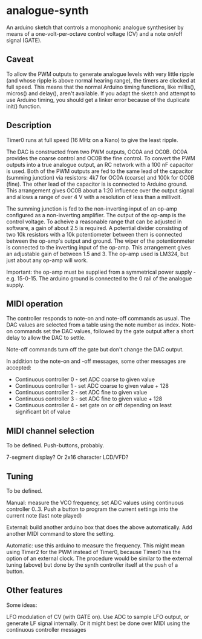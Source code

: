# analogue-synth

An arduino sketch that controls a monophonic analogue synthesiser by means of a one-volt-per-octave
control voltage (CV) and a note on/off signal (GATE).

## Caveat

To allow the PWM outputs to generate analogue levels with very little ripple (and whose
ripple is above normal hearing range), the timers are clocked at full speed. This means
that the normal Arduino timing functions, like millis(), micros() and delay(), aren't
available. If you adapt the sketch and attempt to use Arduino timing, you should get a linker
error because of the duplicate init() function.

## Description

Timer0 runs at full speed (16 MHz on a Nano) to give the least ripple.

The DAC is constructed from two PWM outputs, OC0A and OC0B. OC0A provides the coarse control
and OC0B the fine control. To convert the PWM outputs into a true analogue output, an RC network
with a 100 nF capacitor is used. Both of the PWM outputs are fed to the same lead of the capacitor
(summing junction) via resistors: 4k7 for OC0A (coarse) and 100k for OC0B (fine). The other lead of
the capacitor is is connected to Arduino ground.
This arrangement gives OC0B about a 1:20 influence over the output signal and allows a range of over
4 V with a resolution of less than a millivolt.

The summing junction is fed to the non-inverting input of an op-amp configured as a non-inverting
amplifier. The output of the op-amp is the control voltage. To acheive a reasonable range that can
be adjusted in software, a gain of about 2.5 is required. A potential divider consisting of two 10k
resistors with a 10k potentiometer between them is connected between the op-amp's output and ground.
The wiper of the potentionmeter is connected to the inverting input of the op-amp.
This arrangement gives an adjustable gain of between 1.5 and 3. The op-amp used is LM324, but
just about any op-amp will work.

Important: the op-amp must be supplied from a symmetrical power supply - e.g. 15-0-15. The arduino ground
is connected to the 0 rail of the analogue supply.

## MIDI operation

The controller responds to note-on and note-off commands as usual. The DAC values are selected from a
table using the note number as index. Note-on commands set the DAC values, followed by the gate output
after a short delay to allow the DAC to settle.

Note-off commands turn off the gate but don't change the DAC output.

In addition to the note-on and -off messages, some other messages are accepted:
* Continuous controller 0 - set ADC coarse to given value
* Continuous controller 1 - set ADC coarse to given value + 128
* Continuous controller 2 - set ADC fine to given value
* Continuous controller 3 - set ADC fine to given value + 128
* Continuous controller 4 - set gate on or off depending on least significant bit of value

## MIDI channel selection

To be defined. Push-buttons, probably.

7-segment display? Or 2x16 character LCD/VFD?

## Tuning

To be defined.

Manual: measure the VCO frequency, set ADC values using continuous controller 0..3. Push a button
to program the current settings into the current note (last note played)

External: build another arduino box that does the above automatically. Add another MIDI command to store
the setting.

Automatic: use this arduino to measure the frequency. This might mean using Timer2 for the PWM instead
of Timer0, because Timer0 has the option of an external clock. The procedure would be similar to the
external tuning (above) but done by the synth controller itself at the push of a button.

## Other features

Some ideas:

LFO modulation of CV (with GATE on). Use ADC to sample LFO output, or generate LF signal internally.
Or it might best be done over MIDI using the continuous controller messages


